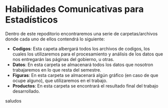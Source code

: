 # Habilidades Comunicativas para Estadísticos

Dentro de este repoditorio encontraremos una serie de carpetas/archivos donde cada uno de ellos contendrá lo siguiente:

* **Codigos**: Esta capeta albergará todos los archivos de codigos, los cuales los utilizaremos para el procesamiento y análisis de los datos que nos entregarán las páginas del gobierno, u otras.
* **Datos**: En esta carpeta se almacenará todos los datos que nosotron trabajaremos en lo que resta del semestre.
* **Figuras**: En esta carpeta se almacenará algún gráfico (en caso de que ocupe alguno), que utilizaremos en el trabajo.
* **Productos**: En esta carpeta se encontrará el resultado final del trabajo desarrollado.

saludos